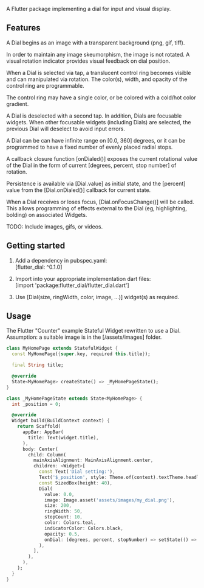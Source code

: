 <!--
This README describes the package. If you publish this package to pub.dev,
this README's contents appear on the landing page for your package.

For information about how to write a good package README, see the guide for
[writing package pages](https://dart.dev/guides/libraries/writing-package-pages).

For general information about developing packages, see the Dart guide for
[creating packages](https://dart.dev/guides/libraries/create-library-packages)
and the Flutter guide for
[developing packages and plugins](https://flutter.dev/developing-packages).
-->

A Flutter package implementing a dial for input and visual display.

## Features

A Dial begins as an image with a transparent background (png, gif, tiff).

In order to maintain any image skeumorphism, the image is not rotated.
A visual rotation indicator provides visual feedback on dial position.

When a Dial is selected via tap, a translucent control ring becomes visible
and can manipulated via rotation.  The color(s), width, and opacity of the
control ring are programmable.

The control ring may have a single color, or be colored with a cold/hot
color gradient.

A Dial is deselected with a second tap.  In addition, Dials are focusable
widgets.  When other focusable widgets (including Dials) are selected,
the previous Dial will deselect to avoid input errors.

A Dial can be can have infinite range on [0.0, 360] degrees, or it can
be programmed to have a fixed number of evenly placed radial stops.

A callback closure function [onDialed()] exposes the current rotational value
of the Dial in the form of current [degrees, percent, stop number] of rotation.

Persistence is available via [Dial.value] as initial state, and the [percent]
value from the [Dial.onDialed()] callback for current state.

When a Dial receives or loses focus, [Dial.onFocusChange()] will be called.  This
allows programming of effects external to the Dial (eg, highlighting, bolding) on
associated Widgets.

TODO: Include images, gifs, or videos.

## Getting started

1. Add a dependency in pubspec.yaml:  
[flutter_dial: ^0.1.0]

2. Import into your appropriate implementation dart files:  
[import 'package:flutter_dial/flutter_dial.dart']

3. Use [Dial(size, ringWidth, color, image, ...)] widget(s) as required.

## Usage

The Flutter "Counter" example Stateful Widget rewritten to use a Dial.
Assumption: a suitable image is in the [/assets/images] folder.

```dart
class MyHomePage extends StatefulWidget {
  const MyHomePage({super.key, required this.title});

  final String title;

  @override
  State<MyHomePage> createState() => _MyHomePageState();
}

class _MyHomePageState extends State<MyHomePage> {
  int _position = 0;

  @override
  Widget build(BuildContext context) {
    return Scaffold(
      appBar: AppBar(
        title: Text(widget.title),
      ),
      body: Center(
        child: Column(
          mainAxisAlignment: MainAxisAlignment.center,
          children: <Widget>[
            const Text('Dial setting:'),
            Text('$_position', style: Theme.of(context).textTheme.headlineMedium),
            const SizedBox(height: 40),
            Dial(
              value: 0.0,
              image: Image.asset('assets/images/my_dial.png'),
              size: 200,
              ringWidth: 50,
              stopCount: 10,
              color: Colors.teal,
              indicatorColor: Colors.black,
              opacity: 0.5,
              onDial: (degrees, percent, stopNumber) => setState(() => _position = stopNumber),
            ),
          ],
        ),
      ),
    );
  }
}

```
<!--
## Additional information
-->
